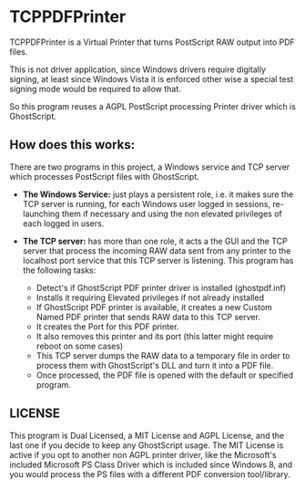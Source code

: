 # TCPPDFPrinter

TCPPDFPrinter is a Virtual Printer that turns PostScript RAW output into PDF files.

This is not driver application, since Windows drivers require digitally signing, at least since Windows Vista it is enforced other wise a special test signing mode would be required to allow that.

So this program reuses a AGPL PostScript processing Printer driver which is GhostScript.

## How does this works:

There are two programs in this project, a Windows service and TCP server which processes PostScript files with GhostScript.

- **The Windows Service:** just plays a persistent role, i.e. it makes sure the TCP server is running, for each Windows user logged in sessions, re-launching them if necessary and using the non elevated privileges of each logged in users.

- **The TCP server:** has more than one role, it acts a the GUI and the TCP server that process the incoming RAW  data sent from any printer to the localhost port service that this TCP server is listening.
This program has the following tasks:

	- Detect's if GhostScript PDF printer driver is installed (ghostpdf.inf)
	- Installs it requiring Elevated privileges if not already installed
	- If GhostScript PDF printer is available, it creates a new Custom Named PDF printer that sends RAW data to this TCP server.
	- It creates the Port for this PDF printer.
	- It also removes this printer and its port (this latter might require reboot on some cases)
	- This TCP server dumps the RAW data to a temporary file in order to process them with GhostScript's DLL and turn it into a PDF file.
	- Once processed, the PDF file is opened with the default or specified program.
	
## LICENSE

This program is Dual Licensed, a MIT License and AGPL License, and the last one if you decide to keep any GhostScript usage. 
The MIT License is active if you opt to another non AGPL printer driver, like the Microsoft's included Microsoft PS Class Driver which is included since Windows 8, and you would process the PS files with a different PDF conversion tool/library.
